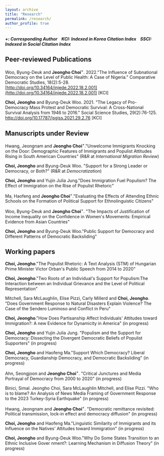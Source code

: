 ```yaml
---
layout: archive
title: "Research"
permalink: /research/
author_profile: true
---
```

##### +: Corresponding Author &nbsp;&nbsp; KCI: Indexed in Korea Citation Index &nbsp;&nbsp; SSCI: Indexed in Social Citation Index
   
## Peer-reviewed Publications 
Woo, Byung-Deuk and **Jeongho Choi**<sup>+</sup>. 2022."The Influence of Subnational Democracy on the Level of Public Health: A Case of Nigeria." Comparative Democratic Studies, 18(2):5-28. [http://doi.org/10.34164/injede.2022.18.2.001](http://doi.org/10.34164/injede.2022.18.2.001) [KCI]

**Choi, Jeongho** and Byung-Deuk Woo. 2021. "The Legacy of Pro-Democracy Mass Protest and Democratic Survival: A Cross-National Survival Analysis from 1946 to 2016." Social Science Studies, 29(2):76-125. <http://doi.org/10.17787/jsgiss.2021.29.2.76> [KCI]

## Manuscripts under Review 
Hwang, Jeongnam and **Jeongho Choi**<sup>+</sup>."Unwelcome Immigrants Knocking on the Door: Demographic Features of Immigrants and Populist Attitudes Rising in South American Countries" (R&R at *International Migration Review*)

**Choi, Jeongho** and Byung-Deuk Woo. "Support for a Strong Leader or Democracy, or Both?" (R&R at *Democratization*)

**Choi, Jeongho** and Yujin Julia Jung."Does Immigration Fuel Populism? The Effect of Immigration on the Rise of Populist Rhetoric"

Ma, Haofeng and **Jeongho Choi**<sup>+</sup>."Evaluating the Effects of Attending Ethnic Schools on the Formation of Political Support for Ethnolinguistic Citizens"

Woo, Byung-Deuk and **Jeongho Choi**<sup>+</sup>. "The Impacts of Justification of Income Inequality on the Confidence in Women's Movements: Empirical Evidence from Asian Countries"

**Choi, Jeongho** and Byung-Deuk Woo."Public Support for Democracy and Different Patterns of Democratic Backsliding"

## Working papers 
**Choi, Jeongho**."The Populist Rhetoric: A Text Analysis (STM) of Hungarian Prime Minister Victor Orban's Public Speech from 2014 to 2020"

**Choi, Jeongho**."Two Roots of an Individual's Support for Populism:The Interaction between an Individual Grievance and the Level of Political Representation"

Mitchell, Sara McLaughlin, Elise Pizzi, Carly Millerd and **Choi, Jeongho**. "Does Government Response to Natural Disasters Explain Violence? The Case of the Sendero Luminoso and Conflict in Peru"

**Choi, Jeongho**."How Does Partisanship Affect Individuals' Attitudes toward Immigration?: A new Evidence for Dynamicity in America" (in progress)

**Choi, Jeongho** and Yujin Julia Jung. "Populism and the Support for Democracy: Dissecting the Divergent Democratic Beliefs of Populist Supporters" (in progress)

**Choi, Jeongho** and Haofeng Ma."Support Which Democracy? Liberal Democracy, Guardianship Democracy, and Democratic Backsliding" (in progress)

Ahn, Seongjoon and **Jeongho Choi**<sup>+</sup>. "Critical Junctures and Media Portrayal of Democracy from 2000 to 2020" (in progress)

Binici, Simal. Jeongho Choi, Sara McLaughlin Mitchell, and Elise Pizzi. "Who is to blame? An Analysis of News Media Framing of Government Response to the 2023 Turkey-Syria Earthquake" (in progress)

Hwang, Jeongnam and **Jeongho Choi**<sup>+</sup>. "Democratic remittance revisited: Political transmission, lock-in effect and democracy diffusion" (in progress)

**Choi, Jeongho** and Haofeng Ma."Linguistic Similarity of Immigrants and its Influence on the Natives' Attitudes toward Immigration" (in progress)

**Choi, Jeongho** and Byung-Deuk Woo."Why Do Some States Transition to an Ethnic Inclusive Gover nment?: Learning Mechanism in Diffusion Theory" (in progress)


